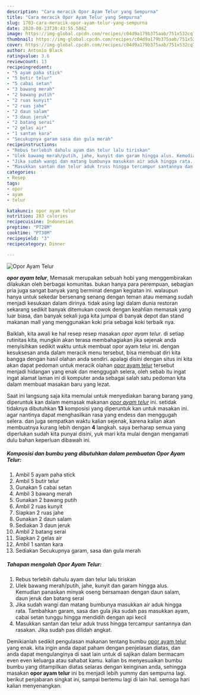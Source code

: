 ```yaml
---
description: "Cara meracik Opor Ayam Telur yang Sempurna"
title: "Cara meracik Opor Ayam Telur yang Sempurna"
slug: 1703-cara-meracik-opor-ayam-telur-yang-sempurna
date: 2020-08-23T20:43:55.586Z
image: https://img-global.cpcdn.com/recipes/c04d9a179b375aab/751x532cq70/opor-ayam-telur-foto-resep-utama.jpg
thumbnail: https://img-global.cpcdn.com/recipes/c04d9a179b375aab/751x532cq70/opor-ayam-telur-foto-resep-utama.jpg
cover: https://img-global.cpcdn.com/recipes/c04d9a179b375aab/751x532cq70/opor-ayam-telur-foto-resep-utama.jpg
author: Antonio Black
ratingvalue: 3.6
reviewcount: 13
recipeingredient:
- "5 ayam paha stick"
- "5 butir telur"
- "5 cabai setan"
- "3 bawang merah"
- "2 bawang putih"
- "2 ruas kunyit"
- "2 ruas jahe"
- "2 daun salam"
- "3 daun jeruk"
- "2 batang serai"
- "2 gelas air"
- "1 santan kara"
- "Secukupnya garam sasa dan gula merah"
recipeinstructions:
- "Rebus terlebih dahulu ayam dan telur lalu tiriskan"
- "Ulek bawang merah/putih, jahe, kunyit dan garam hingga alus. Kemudian panaskan minyak oseng bersamaan dengan daun salam, daun jeruk dan batang serai"
- "Jika sudah wangi dan matang bumbunya masukkan air aduk hingga rata. Tambahkan garam, sasa dan gula jika sudah pas masukkan ayam, cabai setan tunggu hingga mendidih dengan api kecil"
- "Masukkan santan dan telur aduk truss hingga tercampur santannya dan rasakan. Jika sudah pas dilidah angkat."
categories:
- Resep
tags:
- opor
- ayam
- telur

katakunci: opor ayam telur 
nutrition: 283 calories
recipecuisine: Indonesian
preptime: "PT28M"
cooktime: "PT30M"
recipeyield: "3"
recipecategory: Dinner

---
```



![Opor Ayam Telur](https://img-global.cpcdn.com/recipes/c04d9a179b375aab/751x532cq70/opor-ayam-telur-foto-resep-utama.jpg)

<b><i>opor ayam telur</i></b>, Memasak merupakan sebuah hobi yang menggembirakan dilakukan oleh berbagai komunitas. bukan hanya para perempuan, sebagian pria juga sangat banyak yang berminat dengan kegiatan ini. walaupun hanya untuk sekedar bersenang senang dengan teman atau memang sudah menjadi kesukaan dalam dirinya. tidak asing lagi dalam dunia restoran sekarang sedikit banyak ditemukan cowok dengan keahlian memasak yang luar biasa, dan banyak sekali juga kita jumpai di banyak depot dan stand makanan mall yang menggunakan koki pria sebagai koki terbaik nya.

Baiklah, kita awali ke hal resep resep masakan <i>opor ayam telur</i>. di setiap rutinitas kita, mungkin akan terasa membahagiakan jika sejenak anda menyisihkan sedikit waktu untuk membuat opor ayam telur ini. dengan kesuksesan anda dalam meracik menu tersebut, bisa membuat diri kita bangga dengan hasil olahan anda sendiri. apalagi disini dengan situs ini kita akan dapat pedoman untuk meracik olahan <u>opor ayam telur</u> tersebut menjadi hidangan yang enak dan menggugah selera, oleh sebab itu ingat ingat alamat laman ini di komputer anda sebagai salah satu pedoman kita dalam membuat masakan baru yang lezat.




Saat ini langsung saja kita memulai untuk menyediakan barang barang yang diperuntuk kan dalam memasak makanan <u><i>opor ayam telur</i></u> ini. setidak tidaknya dibutuhkan <b>13</b> komposisi yang diperuntuk kan untuk masakan ini. agar nantinya dapat menghasilkan rasa yang endess dan menggugah selera. dan juga sempatkan waktu kalian sejenak, karena kalian akan membuatnya kurang lebih dengan <b>4</b> langkah. saya berharap semua yang diperlukan sudah kita punyai disini, yuk mari kita mulai dengan mengamati dulu bahan keperluan dibawah ini.

<!--inarticleads1-->

##### Komposisi dan bumbu yang dibutuhkan dalam pembuatan Opor Ayam Telur:

1. Ambil 5 ayam paha stick
1. Ambil 5 butir telur
1. Gunakan 5 cabai setan
1. Ambil 3 bawang merah
1. Gunakan 2 bawang putih
1. Ambil 2 ruas kunyit
1. Siapkan 2 ruas jahe
1. Gunakan 2 daun salam
1. Sediakan 3 daun jeruk
1. Ambil 2 batang serai
1. Siapkan 2 gelas air
1. Ambil 1 santan kara
1. Sediakan Secukupnya garam, sasa dan gula merah




<!--inarticleads2-->

##### Tahapan mengolah Opor Ayam Telur:

1. Rebus terlebih dahulu ayam dan telur lalu tiriskan
1. Ulek bawang merah/putih, jahe, kunyit dan garam hingga alus. Kemudian panaskan minyak oseng bersamaan dengan daun salam, daun jeruk dan batang serai
1. Jika sudah wangi dan matang bumbunya masukkan air aduk hingga rata. Tambahkan garam, sasa dan gula jika sudah pas masukkan ayam, cabai setan tunggu hingga mendidih dengan api kecil
1. Masukkan santan dan telur aduk truss hingga tercampur santannya dan rasakan. Jika sudah pas dilidah angkat.




Demikianlah sedikit pengulasan makanan tentang bumbu <u>opor ayam telur</u> yang enak. kita ingin anda dapat paham dengan penjelasan diatas, dan anda dapat mengulanginya di saat lain untuk di sajikan dalam bermacam even even keluarga atau sahabat kamu. kalian bs menyesuaikan bumbu bumbu yang ditampilkan diatas selaras dengan keinginan anda, sehingga masakan <b>opor ayam telur</b> ini bs menjadi lebih yummy dan sempurna lagi. berikut penjabaran singkat ini, sampai bertemu lagi di lain hal. semoga hari kalian menyenangkan.
